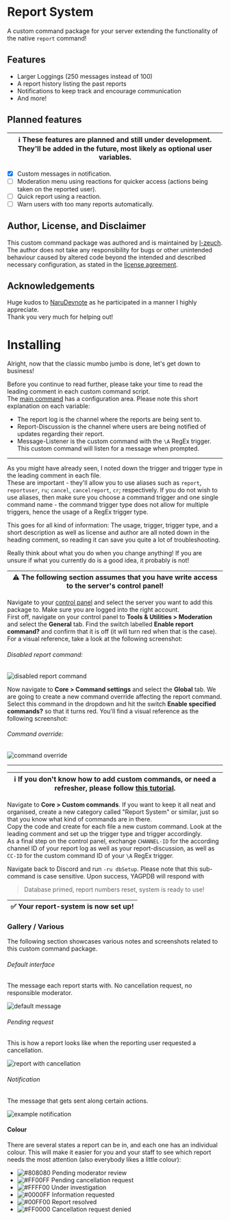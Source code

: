 # Report System
A custom command package for your server extending the functionality of the native `report` command!

## Features
* Larger Loggings (250 messages instead of 100)
* A report history listing the past reports
* Notifications to keep track and encourage communication
* And more!

## Planned features
| ℹ These features are planned and still under development. They'll be added in the future, most likely as optional user variables. |
| --- |

- [x] Custom messages in notification.
- [ ] Moderation menu using reactions for quicker access (actions being taken on the reported user).
- [ ] Quick report using a reaction.
- [ ] Warn users with too many reports automatically.

## Author, License, and Disclaimer
This custom command package was authored and is maintained by [l-zeuch](https://github.com/l-zeuch "l-zeuch's profile on GitHub").  
The author does not take any responsibility for bugs or other unintended behaviour caused by altered code beyond the intended and described necessary configuration, as stated in the [license agreement](../../LICENSE "License").

## Acknowledgements
Huge kudos to [NaruDevnote](https://www.github.com/NaruDevnote "NaruDevnote's profile on GitHub") as he participated in a manner I highly appreciate. <br/>
Thank you very much for helping out!

# Installing
Alright, now that the classic mumbo jumbo is done, let's get down to business!

Before you continue to read further, please take your time to read the leading comment in each custom command script.<br/>
The [main command](customReport.go.tmpl "main command") has a configuration area. Please note this short explanation on each variable:

* The report log is the channel where the reports are being sent to.
* Report-Discussion is the channel where users are being notified of updates regarding their report.
* Message-Listener is the custom command with the `\A` RegEx trigger. This custom command will listen for a message when prompted.

---
As you might have already seen, I noted down the trigger and trigger type in the leading comment in each file.<br/>
These are important - they'll allow you to use aliases such as `report`, `reportuser`, `ru`; `cancel`, `cancelreport`, `cr`; respectively. If you do not wish to use aliases, then make sure you choose a command trigger and one single command name - the command trigger type does not allow for multiple triggers, hence the usage of a RegEx trigger type.

This goes for all kind of information: The usage, trigger, trigger type, and a short description as well as license and author are all noted down in the heading comment, so reading it can save you quite a lot of troubleshooting.

Really think about what you do when you change anything! If you are unsure if what you currently do is a good idea, it probably is not!

| ⚠ The following section assumes that you have write access to the server's control panel! |
| --- |

Navigate to your [control panel](https://yagpdb.xyz/manage "YAGPDB.xyz control panel") and select the server you want to add this package to. Make sure you are logged into the right account.<br/>
First off, navigate on your control panel to **Tools & Utilities > Moderation** and select the **General** tab. Find the switch labelled **Enable report command?** and confirm that it is off (it will turn red when that is the case). For a visual reference, take a look at the following screenshot:

###### Disabled report command:
![disabled report command](https://i.imgur.com/9VW7BuS.png)

Now navigate to **Core > Command settings** and select the **Global** tab. We are going to create a new command override affecting the report command. Select this command in the dropdown and hit the switch **Enable specified commands?** so that it turns red. You'll find a visual reference as the following screenshot:

###### Command override:
![command override](https://i.imgur.com/BnJSZE3.png)

---
| ℹ If you don't know how to add custom commands, or need a refresher, please follow [this tutorial](https://learn.yagpdb.xyz/the-custom-command-interface "How to add a custom command"). |
| --- |

Navigate to **Core > Custom commands**. If you want to keep it all neat and organised, create a new category called "Report System" or similar, just so that you know what kind of commands are in there.<br/>
Copy the code and create for each file a new custom command. Look at the leading comment and set up the trigger type and trigger accordingly.<br/>
As a final step on the control panel, exchange `CHANNEL-ID` for the according channel ID of your report log as well as your report-discussion, as well as `CC-ID` for the custom command ID of your `\A` RegEx trigger.

Navigate back to Discord and run `-ru dbSetup`. Please note that this sub-command is case sensitive. Upon success, YAGPDB will respond with 
> Database primed, report numbers reset, system is ready to use!

| ✅ Your report-system is now set up! |
| --- |

### Gallery / Various
The following section showcases various notes and screenshots related to this custom command package.

###### Default interface
The message each report starts with. No cancellation request, no responsible moderator.

![default message](https://i.imgur.com/tkHJmr7.png)

###### Pending request
This is how a report looks like when the reporting user requested a cancellation.

![report with cancellation](https://i.imgur.com/QMUaV6I.png)

###### Notification
The message that gets sent along certain actions.

![example notification](https://i.imgur.com/DY5VAc4.png)

#### Colour 
There are several states a report can be in, and each one has an individual colour. This will make it easier for you and your staff to see which report needs the most attention (also everybody likes a little colour):

* ![#808080](https://cdn.discordapp.com/attachments/767771719720632350/793546124903317554/000000.png) Pending moderator review
* ![#FF00FF](https://cdn.discordapp.com/attachments/767771719720632350/793546157316898857/000000.png) Pending cancellation request 
* ![#FFFF00](https://cdn.discordapp.com/attachments/767771719720632350/793546178070446140/000000.png) Under investigation 
* ![#0000FF](https://cdn.discordapp.com/attachments/767771719720632350/793546199532699678/000000.png) Information requested
* ![#00FF00](https://cdn.discordapp.com/attachments/767771719720632350/793546218068115486/000000.png) Report resolved 
* ![#FF0000](https://cdn.discordapp.com/attachments/767771719720632350/793546237483024394/000000.png) Cancellation request denied
